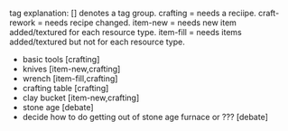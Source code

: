 tag explanation: [] denotes a tag group.
crafting = needs a reciipe.
craft-rework = needs recipe changed.
item-new = needs new item added/textured for each resource type.
item-fill = needs items added/textured but not for each resource type.
 
 - basic tools [crafting]
 - knives [item-new,crafting]
 - wrench [item-fill,crafting]
 - crafting table [crafting]
 - clay bucket [item-new,crafting]
 - stone age [debate]
 - decide how to do getting out of stone age furnace or ??? [debate]